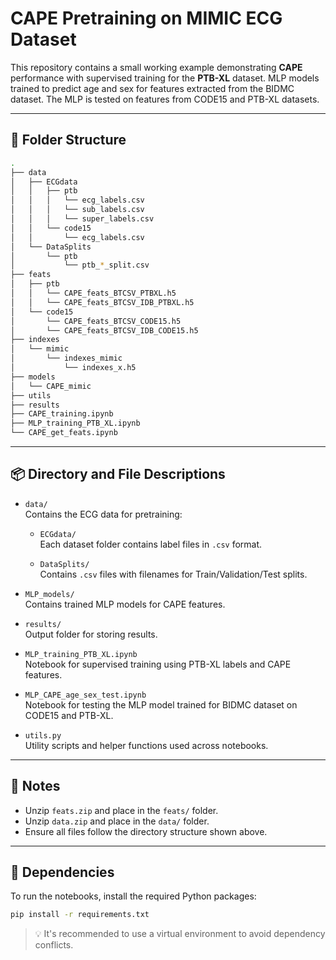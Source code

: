# CAPE Pretraining on MIMIC ECG Dataset

This repository contains a small working example demonstrating **CAPE** performance with supervised training for the **PTB-XL** dataset. MLP models trained to predict age and sex for features extracted from the BIDMC dataset. The MLP is tested on features from CODE15 and PTB-XL datasets.

---

## 📁 Folder Structure

```bash
.
├── data
│   ├── ECGdata
│   │   ├── ptb
│   │   │   └── ecg_labels.csv
│   │   │   └── sub_labels.csv
│   │   │   └── super_labels.csv
│   │   └── code15
│   │       └── ecg_labels.csv
│   └── DataSplits
│       └── ptb
│           └── ptb_*_split.csv
├── feats
│   ├── ptb
│   │   └── CAPE_feats_BTCSV_PTBXL.h5
│   │   └── CAPE_feats_BTCSV_IDB_PTBXL.h5
│   └── code15
│       └── CAPE_feats_BTCSV_CODE15.h5
│       └── CAPE_feats_BTCSV_IDB_CODE15.h5
├── indexes
│   └── mimic
│       └── indexes_mimic
│           └── indexes_x.h5
├── models
│   └── CAPE_mimic
├── utils
├── results
├── CAPE_training.ipynb
├── MLP_training_PTB_XL.ipynb
└── CAPE_get_feats.ipynb
```

---

## 📦 Directory and File Descriptions

- `data/`  
  Contains the ECG data for pretraining:

  - `ECGdata/`  
    Each dataset folder contains label files in `.csv` format.

  - `DataSplits/`  
    Contains `.csv` files with filenames for Train/Validation/Test splits.

- `MLP_models/`  
  Contains trained MLP models for CAPE features.

- `results/`  
  Output folder for storing results.

- `MLP_training_PTB_XL.ipynb`  
  Notebook for supervised training using PTB-XL labels and CAPE features.

- `MLP_CAPE_age_sex_test.ipynb`  
  Notebook for testing the MLP model trained for BIDMC dataset on CODE15 and PTB-XL.

- `utils.py`  
  Utility scripts and helper functions used across notebooks.

---

## 📝 Notes

- Unzip `feats.zip` and place in the `feats/` folder.
- Unzip `data.zip` and place in the `data/` folder.
- Ensure all files follow the directory structure shown above.

---

## 🔧 Dependencies

To run the notebooks, install the required Python packages:

```bash
pip install -r requirements.txt
```

> 💡 It's recommended to use a virtual environment to avoid dependency conflicts.

